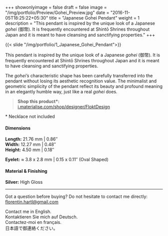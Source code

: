 +++
showonlyimage = false
draft = false
image = "/img/portfolio/Preview/Gohei_Preview.jpg"
date = "2016-11-05T18:25:22+05:30"
title = "Japanese Gohei Pendant"
weight = 1
description = "This pendant is inspired by the unique look of a Japanese *gohei* (御幣). It is frequently encountered at Shintō Shrines throughout Japan and it is meant to have cleansing and sanctifying properties."
+++

{{< slide "/img/portfolio/1_Japanese_Gohei_Pendant">}}

This pendant is inspired by the unique look of a Japanese *gohei* (御幣). It is frequently encountered at Shintō Shrines throughout Japan and it is meant to have cleansing and sanctifying properties.
<!--more-->

The *gohei’s* characteristic shape has been carefully transferred into the pendant without losing its aesthetic recognition value. The minimalist and geometric simplicity of the pendant reflect its beauty and profound meaning in an elegantly humble way, just like a real *gohei* does.

> **Shop this product\*:**  
[i.materialise.com/shop/designer/FloktDesign](https://i.materialise.com/de/shop/designer/FloktDesign)

\* Necklace not included

#### Dimensions

**Length:** 21.76 mm | 0.86″  
**Width:** 12.27 mm | 0.48″  
**Height:** 4.50 mm | 0.18″

**Eyelet:** ≈ 3.8 x 2.8 mm | 0.15 x 0.11″ (Oval Shaped)

#### Material & Finishing

**Silver:** High Gloss  

---

Got a question before buying? Do not hesitate to contact me directly:
florentin.hartl@gmail.com

Contact me in English.  
Kontaktieren Sie mich auf Deutsch.  
Contactez-moi en français.  
日本語で御連絡ください。